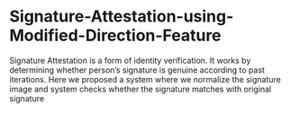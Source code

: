# Signature-Attestation-using-Modified-Direction-Feature
Signature Attestation is a form of identity verification. It works by determining  whether person’s signature is genuine according to past iterations. Here we proposed a system where  we normalize the signature image and system checks whether the signature matches  with original signature
